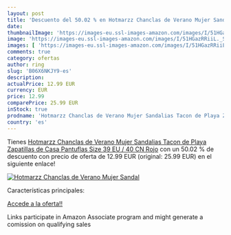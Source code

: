 ```yaml
---
layout: post
title: 'Descuento del 50.02 % en Hotmarzz Chanclas de Verano Mujer Sandal'
date: 
thumbnailImage: 'https://images-eu.ssl-images-amazon.com/images/I/51HGazRRiiL._SL200_.jpg'
image: 'https://images-eu.ssl-images-amazon.com/images/I/51HGazRRiiL._SL200_.jpg'
images: [ 'https://images-eu.ssl-images-amazon.com/images/I/51HGazRRiiL._SL200_.jpg' ]
comments: true
category: ofertas
author: ring
slug: 'B06X6NKJY9-es'
description:
actualPrice: 12.99 EUR
currency: EUR
price: 12.99
comparePrice: 25.99 EUR
inStock: true
prodname: 'Hotmarzz Chanclas de Verano Mujer Sandalias Tacon de Playa Zapatillas de Casa Pantuflas Size 39 EU / 40 CN  Rojo'
country: 'es'
---
```


Tienes [Hotmarzz Chanclas de Verano Mujer Sandalias Tacon de Playa Zapatillas de Casa Pantuflas Size 39 EU / 40 CN  Rojo](https://www.amazon.es/dp/B06X6NKJY9/?tag=tolees-21) con un 50.02 % de descuento con precio de oferta de 12.99 EUR (original: 25.99 EUR) en el siguiente enlace!

[![Hotmarzz Chanclas de Verano Mujer Sandal](https://images-eu.ssl-images-amazon.com/images/I/51HGazRRiiL._SL200_.jpg)](https://www.amazon.es/dp/B06X6NKJY9/?tag=tolees-21)

Características principales:


[Accede a la oferta!!](https://www.amazon.es/dp/B06X6NKJY9/?tag=tolees-21)

Links participate in Amazon Associate program and might generate a comission on qualifying sales


